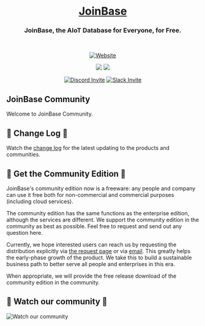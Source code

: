 <h1 align="center">
<a href="https://JoinBase.io/">JoinBase</a> </h1>

<h3 align="center">
JoinBase, the AIoT Database for Everyone, for Free.
</h3>

<br>

<div align="center">

  <a href="">[![Website](https://img.shields.io/badge/https://-joinbase.io-blue.svg)](https://joinbase.io/)</a>

</div>

<div align="center">

  <a href="">![](https://img.shields.io/github/stars/open-joinbase/JoinBase)</a>
  <a href="">![](https://img.shields.io/github/issues/open-joinbase/JoinBase)</a>

</div>

<div align="center">
 
  <a href="">[![Discord Invite](https://img.shields.io/discord/1031840841226002522?logo=discord&labelColor=8b2671)](https://discord.gg/sqX6vfnURj)</a>
  <a href="">[![Slack Invite](https://img.shields.io/badge/Slack-Join-blue?logo=slack&labelColor=8b2671)](https://join.slack.com/t/joinbaseworkspace/shared_invite/zt-1bizmnl2c-HaXl93gZ5Hnm_ukDAotZzg)</a>

</div>

## JoinBase Community

Welcome to JoinBase Community.

## :newspaper: Change Log :newspaper:

Watch the [change log](/CHANGELOG.md) for the latest updating to the products and communities.

## :bento: Get the Community Edition :bento:

JoinBase's community edition now is a freeware: any people and company can use it free both for non-commercial and commercial purposes (including cloud services). 

The community edition has the same functions as the enterprise edition, although the services are different. We support the community edition in the community as best as possible. Feel free to request and send out any question here.

Currently, we hope interested users can reach us by requesting the distribution explicitly via [the request page](https://joinbase.io/request) or via [email](mailto://contact@joinbase.io). This greatly helps the early-phase growth of the product. We take this to build a sustainable business path to better serve all people and enterprises in this era. 

When appropriate, we will provide the free release download of the community edition in the community.

## :revolving_hearts: Watch our community :revolving_hearts:

![Watch our community](https://user-images.githubusercontent.com/79301703/182365526-df074c64-cee4-45f6-b8e0-b912f17332c6.gif)
